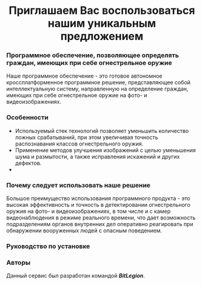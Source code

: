 <h1 align="center">Приглашаем Вас воспользоваться нашим уникальным предложением</h1>

### Программное обеспечение, позволяющее определять граждан, имеющих при себе огнестрельное оружие

Наше программное обеспечение - это готовое автономное кроссплатформенное программное решение, представляющее собой интеллектуальную систему, направленную на определение граждан, имеющих при себе огнестрельное оружие на фото- и видеоизображениях. 

### Особенности

- Используемый стек технологий позволяет уменьшить количество ложных срабатываний, при этом увеличивая точность распознавания классов огнестрельного оружия.
- Применение методов улучшения изображений с целью уменьшения шума и размытости, а также исправления искажений и других дефектов. 
-

### Почему следует использовать наше решение

Большое преимущество использования программного продукта - это высокая эффективность и точность в детектировании огнестрельного оружия на фото- и видеоизображениях, в том числе и с камер видеонаблюдения в режиме реального времени, что дает возможность подразделениям органов внутренних дел оперативно реагировать при обнаружении вооруженных людей с опасным поведением.

### Руководство по установке



### Авторы

Данный сервис был разработан командой ***BitLegion***.
